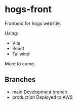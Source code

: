 # hogs-front

Frontend for hogs website.

Using:

- Vite
- React
- Tailwind

More to come.

## Branches

- main
    Development branch
- production
    Deployed to AWS

